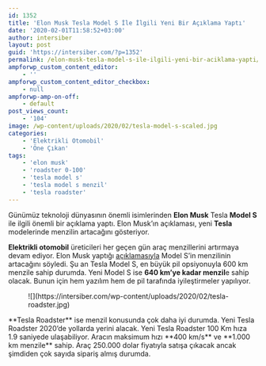 ```yaml
---
id: 1352
title: 'Elon Musk Tesla Model S İle İlgili Yeni Bir Açıklama Yaptı'
date: '2020-02-01T11:58:52+03:00'
author: intersiber
layout: post
guid: 'https://intersiber.com/?p=1352'
permalink: /elon-musk-tesla-model-s-ile-ilgili-yeni-bir-aciklama-yapti/
ampforwp_custom_content_editor:
    - ''
ampforwp_custom_content_editor_checkbox:
    - null
ampforwp-amp-on-off:
    - default
post_views_count:
    - '104'
image: /wp-content/uploads/2020/02/tesla-model-s-scaled.jpg
categories:
    - 'Elektrikli Otomobil'
    - 'Öne Çıkan'
tags:
    - 'elon musk'
    - 'roadster 0-100'
    - 'tesla model s'
    - 'tesla model s menzil'
    - 'tesla roadster'
---
```


Günümüz teknoloji dünyasının önemli isimlerinden **Elon Musk** Tesla **Model S** ile ilgili önemli bir açıklama yaptı. Elon Musk’ın açıklaması, yeni **Tesla** modelerinde menzilin artacağını gösteriyor.

**Elektrikli otomobil** üreticileri her geçen gün araç menzillerini artırmaya devam ediyor. Elon Musk yaptığı [açıklamasıyla](https://ww.electrek.co/2020/01/30/tesla-400-mile-electric-car-elon-musk/) Model S’in menzilinin artacağını söyledi. Şu an Tesla Model S, en büyük pil opsiyonuyla 600 km menzile sahip durumda. Yeni Model S ise **640 km’ye kadar menzil**e sahip olacak. Bunun için hem yazılım hem de pil tarafında iyileştirmeler yapılıyor.

<figure class="wp-block-image size-large">![](https://intersiber.com/wp-content/uploads/2020/02/tesla-roadster.jpg)</figure>**Tesla Roadster** ise menzil konusunda çok daha iyi durumda. Yeni Tesla Roadster 2020’de yollarda yerini alacak. Yeni Tesla Roadster 100 Km hıza 1.9 saniyede ulaşabiliyor. Aracın maksimum hızı **400 km/s** ve **1.000 km menzile** sahip. Araç 250.000 dolar fiyatıyla satışa çıkacak ancak şimdiden çok sayıda sipariş almış durumda.